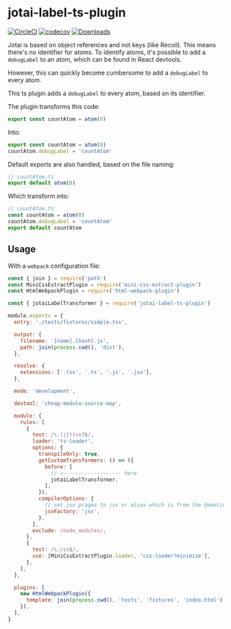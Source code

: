# jotai-label-ts-plugin

[![CircleCI](https://circleci.com/gh/ahungrynoob/jotai-label-ts-plugin.svg?style=svg)](https://circleci.com/gh/ahungrynoob/jotai-label-ts-plugin)
[![codecov](https://codecov.io/gh/ahungrynoob/jotai-label-ts-plugin/branch/master/graph/badge.svg)](https://codecov.io/gh/ahungrynoob/jotai-label-ts-plugin)
[![Downloads](https://img.shields.io/npm/dm/jotai-label-ts-plugin.svg?sanitize=true)](https://npmcharts.com/compare/jotai-label-ts-plugin?minimal=true)

Jotai is based on object references and not keys (like Recoil). This means there's no identifier for atoms. To identify atoms, it's possible to add a `debugLabel` to an atom, which can be found in React devtools.

However, this can quickly become cumbersome to add a `debugLabel` to every atom.

This ts plugin adds a `debugLabel` to every atom, based on its identifier.

The plugin transforms this code:

```js
export const countAtom = atom(0)
```

Into:

```js
export const countAtom = atom(0)
countAtom.debugLabel = 'countAtom'
```

Default exports are also handled, based on the file naming:

```js
// countAtom.ts
export default atom(0)
```

Which transform into:

```js
// countAtom.ts
const countAtom = atom(0)
countAtom.debugLabel = 'countAtom'
export default countAtom
```

## Usage

With a `webpack` configuration file:

```js
const { join } = require('path')
const MiniCssExtractPlugin = require('mini-css-extract-plugin')
const HtmlWebpackPlugin = require('html-webpack-plugin')

const { jotaiLabelTransformer } = require('jotai-label-ts-plugin')

module.exports = {
  entry: './tests/fixtures/simple.tsx',

  output: {
    filename: '[name].[hash].js',
    path: join(process.cwd(), 'dist'),
  },

  resolve: {
    extensions: ['.tsx', '.ts', '.js', '.jsx'],
  },

  mode: 'development',

  devtool: 'cheap-module-source-map',

  module: {
    rules: [
      {
        test: /\.(j|t)sx?$/,
        loader: 'ts-loader',
        options: {
          transpileOnly: true,
          getCustomTransformers: () => ({
            before: [
              // <------------------- here
              jotaiLabelTransformer,
            ],
          }),
          compilerOptions: {
            // set jsx pragma to jsx or alias which is from the @emotion/react package to enable css property in jsx component
            jsxFactory: 'jsx',
          },
        },
        exclude: /node_modules/,
      },
      {
        test: /\.css$/,
        use: [MiniCssExtractPlugin.loader, 'css-loader?minimize'],
      },
    ],
  },

  plugins: [
    new HtmlWebpackPlugin({
      template: join(process.cwd(), 'tests', 'fixtures', 'index.html'),
    }),
  ],
}
```

